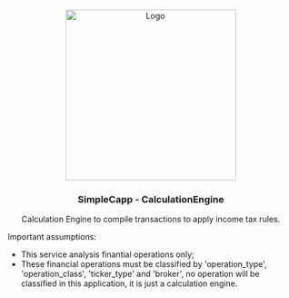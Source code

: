 <br />
<p align="center">
  <a href="http://www.simplecapp.com.br">
    <img src="https://github.com/GustavoRonconi/simplecapp_calculation_engine/tree/main/static/icone.png" alt="Logo" width="300" height="300">
  </a>

  <h3 align="center">SimpleCapp - CalculationEngine</h3>

  <p align="center">
    Calculation Engine to compile transactions to apply income tax rules.
  </p>
</p>



Important assumptions:
* This service analysis finantial operations only;
* These financial operations must be classified by 'operation_type', 'operation_class', 'ticker_type' and 'broker', no operation will be classified in this application, it is just a calculation engine.